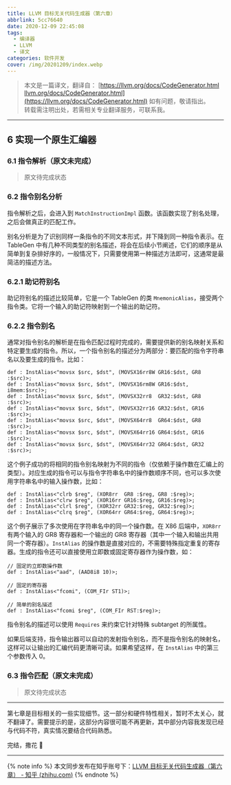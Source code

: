 ```yaml
---
title: LLVM 目标无关代码生成器（第六章）
abbrlink: 5cc76640
date: 2020-12-09 22:45:08
tags:
  - 编译器
  - LLVM
  - 译文
categories: 软件开发
cover: /img/20201209/index.webp
---
```

> 本文是一篇译文，翻译自：
> [https://llvm.org/docs/CodeGenerator.html​llvm.org/docs/CodeGenerator.html](https://llvm.org/docs/CodeGenerator.html)
> 如有问题，敬请指出。  
> 转载需注明出处，若需相关专业翻译服务，可联系我。

---

## 6 实现一个原生汇编器

### 6.1 指令解析（原文未完成）

> 原文待完成状态

### 6.2 指令别名分析

指令解析之后，会进入到 `MatchInstructionImpl` 函数。该函数实现了别名处理，之后会做真正的匹配工作。

别名分析是为了识别同样一条指令的不同文本形式，并下降到同一种指令表示。在 TableGen 中有几种不同类型的别名描述，将会在后续小节阐述，它们的顺序是从简单到复杂排好序的，一般情况下，只需要使用第一种描述方法即可，这通常是最简洁的描述方法。

### 6.2.1 助记符别名

助记符别名的描述比较简单，它是一个 TableGen 的类 `MnemonicAlias`，接受两个指令类。它将一个输入的助记符映射到一个输出的助记符。

### 6.2.2 指令别名

通常对指令别名的解析是在指令匹配过程时完成的，需要提供新的别名映射关系和特定要生成的指令。所以，一个指令别名的描述分为两部分：要匹配的指令字符串名以及要生成的指令。比如：

```
def : InstAlias<"movsx $src, $dst", (MOVSX16rr8W GR16:$dst, GR8  :$src)>;
def : InstAlias<"movsx $src, $dst", (MOVSX16rm8W GR16:$dst, i8mem:$src)>;
def : InstAlias<"movsx $src, $dst", (MOVSX32rr8  GR32:$dst, GR8  :$src)>;
def : InstAlias<"movsx $src, $dst", (MOVSX32rr16 GR32:$dst, GR16 :$src)>;
def : InstAlias<"movsx $src, $dst", (MOVSX64rr8  GR64:$dst, GR8  :$src)>;
def : InstAlias<"movsx $src, $dst", (MOVSX64rr16 GR64:$dst, GR16 :$src)>;
def : InstAlias<"movsx $src, $dst", (MOVSX64rr32 GR64:$dst, GR32 :$src)>;
```

这个例子成功的将相同的指令别名映射为不同的指令（仅依赖于操作数在汇编上的类型）。对应生成的指令可以与指令字符串名中的操作数顺序不同，也可以多次使用字符串名中的输入操作数，比如：

```
def : InstAlias<"clrb $reg", (XOR8rr  GR8 :$reg, GR8 :$reg)>;
def : InstAlias<"clrw $reg", (XOR16rr GR16:$reg, GR16:$reg)>;
def : InstAlias<"clrl $reg", (XOR32rr GR32:$reg, GR32:$reg)>;
def : InstAlias<"clrq $reg", (XOR64rr GR64:$reg, GR64:$reg)>;
```

这个例子展示了多次使用在字符串名中的同一个操作数。在 X86 后端中，`XOR8rr` 有两个输入的 GR8 寄存器和一个输出的 GR8 寄存器（其中一个输入和输出共用同一个寄存器）。`InstAlias` 的操作数是直接对应的，不需要特殊指定重复的寄存器。生成的指令还可以直接使用立即数或固定寄存器作为操作数，如：

```
// 固定的立即数操作数
def : InstAlias<"aad", (AAD8i8 10)>;

// 固定的寄存器
def : InstAlias<"fcomi", (COM_FIr ST1)>;

// 简单的别名描述
def : InstAlias<"fcomi $reg", (COM_FIr RST:$reg)>;
```

指令别名的描述可以使用 `Requires` 来约束它针对特殊 subtarget 的所属性。

如果后端支持，指令输出器可以自动的发射指令别名，而不是指令别名的映射名，这样可以让输出的汇编代码更清晰可读。如果希望这样，在 `InstAlias` 中的第三个参数传入 0。

### 6.3 指令匹配（原文未完成）
> 原文待完成状态

---

第七章是目标相关的一些实现细节。这一部分和硬件特性相关，暂时不太关心，就不翻译了。需要提示的是，这部分内容很可能不再更新，其中部分内容我发现已经与代码不符，真实情况要结合代码熟悉。

完结，撒花 🎉

---
{% note info %}
本文同步发布在知乎账号下：[LLVM 目标无关代码生成器（第六章） - 知乎 (zhihu.com)](https://zhuanlan.zhihu.com/p/335343311)
{% endnote %}